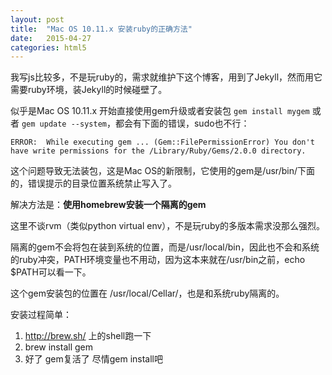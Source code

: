 ```yaml
---
layout: post
title:  "Mac OS 10.11.x 安装ruby的正确方法"
date:   2015-04-27
categories: html5
---
```


我写js比较多，不是玩ruby的，需求就维护下这个博客，用到了Jekyll，然而用它需要ruby环境，装Jekyll的时候碰壁了。

似乎是Mac OS 10.11.x 开始直接使用gem升级或者安装包 `gem install mygem` 或者 `gem update --system`，都会有下面的错误，sudo也不行：

`
ERROR:  While executing gem ... (Gem::FilePermissionError)
You don't have write permissions for the /Library/Ruby/Gems/2.0.0 directory.
`

这个问题导致无法装包，这是Mac OS的新限制，它使用的gem是/usr/bin/下面的，错误提示的目录位置系统禁止写入了。

解决方法是：**使用homebrew安装一个隔离的gem**

这里不谈rvm（类似python virtual env），不是玩ruby的多版本需求没那么强烈。

隔离的gem不会将包在装到系统的位置，而是/usr/local/bin，因此也不会和系统的ruby冲突，PATH环境变量也不用动，因为这本来就在/usr/bin之前，echo $PATH可以看一下。

这个gem安装包的位置在 /usr/local/Cellar/，也是和系统ruby隔离的。

安装过程简单：

1. <http://brew.sh/> 上的shell跑一下
2. brew install gem
3. 好了 gem复活了 尽情gem install吧